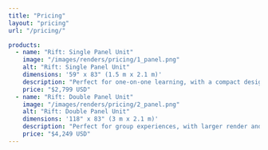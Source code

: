 ```yaml
---
title: "Pricing"
layout: "pricing"
url: "/pricing/"

products:
  - name: "Rift: Single Panel Unit"
    image: "/images/renders/pricing/1_panel.png"
    alt: "Rift: Single Panel Unit"
    dimensions: '59" x 83" (1.5 m x 2.1 m)'
    description: "Perfect for one-on-one learning, with a compact design that fits easily into any space."
    price: "$2,799 USD"
  - name: "Rift: Double Panel Unit"
    image: "/images/renders/pricing/2_panel.png"
    alt: "Rift: Double Panel Unit"
    dimensions: '118" x 83" (3 m x 2.1 m)'
    description: "Perfect for group experiences, with larger render and user-capture volumes."
    price: "$4,249 USD"
---
```

